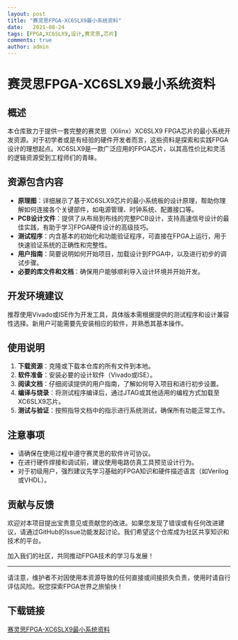 ```yaml
---
layout: post
title: "赛灵思FPGA-XC6SLX9最小系统资料"
date:   2021-08-24
tags: [FPGA,XC6SLX9,设计,赛灵思,芯片]
comments: true
author: admin
---
```

# 赛灵思FPGA-XC6SLX9最小系统资料

## 概述

本仓库致力于提供一套完整的赛灵思（Xilinx）XC6SLX9 FPGA芯片的最小系统开发资源。对于初学者或是有经验的硬件开发者而言，这些资料是探索和实践FPGA设计的理想起点。XC6SLX9是一款广泛应用的FPGA芯片，以其高性价比和灵活的逻辑资源受到工程师们的青睐。

## 资源包含内容

- **原理图**：详细展示了基于XC6SLX9芯片的最小系统板的设计原理，帮助你理解如何连接各个关键部件，如电源管理、时钟系统、配置接口等。
- **PCB设计文件**：提供了从布局到布线的完整PCB设计，支持高速信号设计的最佳实践，有助于学习FPGA硬件设计的高级技巧。
- **测试程序**：内含基本的初始化和功能验证程序，可直接在FPGA上运行，用于快速验证系统的正确性和完整性。
- **用户指南**：简要说明如何开始项目，加载设计到FPGA中，以及进行初步的调试步骤。
- **必要的库文件和文档**：确保用户能够顺利导入设计环境并开始开发。

## 开发环境建议

推荐使用Vivado或ISE作为开发工具，具体版本需根据提供的测试程序和设计兼容性选择。新用户可能需要先安装相应的软件，并熟悉其基本操作。

## 使用说明

1. **下载资源**：克隆或下载本仓库的所有文件到本地。
2. **软件准备**：安装必要的设计软件（Vivado或ISE）。
3. **阅读文档**：仔细阅读提供的用户指南，了解如何导入项目和进行初步设置。
4. **编译与烧录**：将测试程序编译后，通过JTAG或其他适用的编程方式加载至XC6SLX9芯片。
5. **测试与验证**：按照指导文档中的指示进行系统测试，确保所有功能正常工作。

## 注意事项

- 请确保在使用过程中遵守赛灵思的软件许可协议。
- 在进行硬件焊接和调试前，建议使用电路仿真工具预览设计行为。
- 对于初级用户，强烈建议先学习基础的FPGA知识和硬件描述语言（如Verilog或VHDL）。

## 贡献与反馈

欢迎对本项目提出宝贵意见或贡献您的改进。如果您发现了错误或有任何改进建议，请通过GitHub的Issue功能发起讨论。我们希望这个仓库成为社区共享知识和技术的平台。

加入我们的社区，共同推动FPGA技术的学习与发展！

---

请注意，维护者不对因使用本资源导致的任何直接或间接损失负责，使用时请自行评估风险。祝您探索FPGA世界之旅愉快！

## 下载链接

[赛灵思FPGA-XC6SLX9最小系统资料](https://pan.quark.cn/s/e672febdef4c)